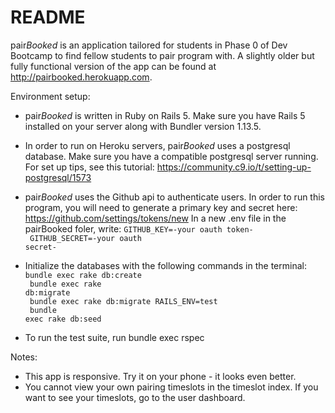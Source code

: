 # README

pair*Booked* is an application tailored for students in Phase 0 of Dev Bootcamp to find fellow students to pair program with.
A slightly older but fully functional version of the app can be found at http://pairbooked.herokuapp.com.

Environment setup:

* pair*Booked* is written in Ruby on Rails 5. Make sure you have Rails 5 installed on your server along with Bundler version 1.13.5.

* In order to run on Heroku servers, pair*Booked* uses a postgresql database. Make sure you have a compatible postgresql server running. For set up tips, see this tutorial: https://community.c9.io/t/setting-up-postgresql/1573

* pair*Booked* uses the Github api to authenticate users. In order to run this program, you will need to generate a primary key and secret here: https://github.com/settings/tokens/new
 In a new .env file in the pairBooked foler, write:
    <code>GITHUB_KEY=-your oauth token-<br>
    GITHUB_SECRET=-your oauth secret-</code>

* Initialize the databases with the following commands in the terminal:
  <code>bundle exec rake db:create<br>
  bundle exec rake db:migrate<br>
  bundle exec rake db:migrate RAILS_ENV=test<br>
  bundle exec rake db:seed</code>

* To run the test suite, run 
  bundle exec rspec


Notes:
* This app is responsive. Try it on your phone - it looks even better.
* You cannot view your own pairing timeslots in the timeslot index. If you want to see your timeslots, go to the user dashboard.
